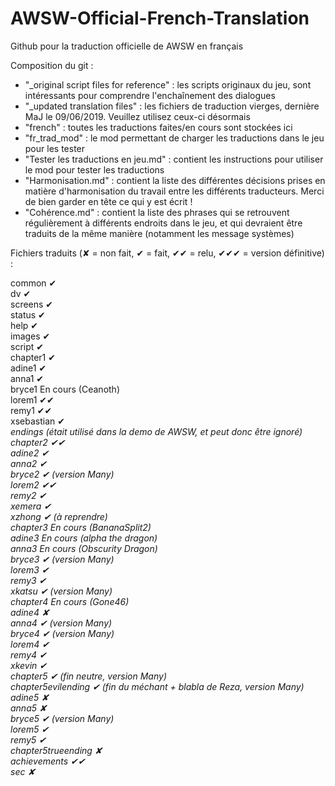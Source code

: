 # AWSW-Official-French-Translation
Github pour la traduction officielle de AWSW en français

Composition du git :<br/>
- "_original script files for reference" : les scripts originaux du jeu, sont intéressants pour comprendre l'enchaînement des dialogues
- "_updated translation files" : les fichiers de traduction vierges, dernière MaJ le 09/06/2019. Veuillez utilisez ceux-ci désormais
- "french" : toutes les traductions faites/en cours sont stockées ici
- "fr_trad_mod" : le mod permettant de charger les traductions dans le jeu pour les tester
- "Tester les traductions en jeu.md" : contient les instructions pour utiliser le mod pour tester les traductions
- "Harmonisation.md" : contient la liste des différentes décisions prises en matière d'harmonisation du travail entre les différents traducteurs. Merci de bien garder en tête ce qui y est écrit !
- "Cohérence.md" : contient la liste des phrases qui se retrouvent régulièrement à différents endroits dans le jeu, et qui devraient être traduits de la même manière (notamment les message systèmes)

Fichiers traduits (✘ = non fait, ✔ = fait, ✔✔ = relu, ✔✔✔ = version définitive) :

common ✔<br/>
dv ✔<br/>
screens ✔<br/>
status ✔<br/>
help ✔<br/>
images ✔<br/>
script ✔<br/>
chapter1 ✔<br/>
adine1 ✔<br/>
anna1 ✔<br/>
bryce1 En cours (Ceanoth)<br/>
lorem1 ✔✔<br/>
remy1 ✔✔<br/>
xsebastian ✔<br/>
<i>endings (était utilisé dans la demo de AWSW, et peut donc être ignoré)<i/><br/>
chapter2 ✔✔<br/>
adine2 ✔<br/>
anna2 ✔<br/>
bryce2 ✔ (version Many)<br/>
lorem2 ✔✔<br/>
remy2 ✔<br/>
xemera ✔<br/>
xzhong ✔ (à reprendre)<br/>
chapter3 En cours (BananaSplit2)<br/>
adine3 En cours (alpha the dragon)<br/>
anna3 En cours (Obscurity Dragon)<br/>
bryce3 ✔ (version Many)<br/>
lorem3 ✔<br/>
remy3 ✔<br/>
xkatsu ✔ (version Many)<br/>
chapter4 En cours (Gone46)<br/>
adine4 ✘<br/>
anna4 ✔ (version Many)<br/>
bryce4 ✔ (version Many)<br/>
lorem4 ✔<br/>
remy4 ✔<br/>
xkevin ✔<br/>
chapter5 ✔ (fin neutre, version Many)<br/>
chapter5evilending ✔ (fin du méchant + blabla de Reza, version Many)<br/>
adine5 ✘<br/>
anna5 ✘<br/>
bryce5 ✔ (version Many)<br/>
lorem5 ✔<br/>
remy5 ✔<br/>
chapter5trueending ✘<br/>
achievements ✔✔<br/>
sec ✘<br/>

